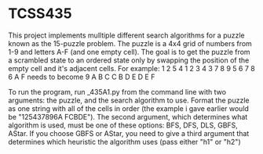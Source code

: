 # TCSS435
This project implements mulltiple different search algorithms for a puzzle known as the 15-puzzle problem. The puzzle is a 4x4 grid of
numbers from 1-9 and letters A-F (and one empty cell). The goal is to get the puzzle from a scrambled state to an ordered state only by
swapping the position of the empty cell and it's adjacent cells. For example:
                  1   2   5   4                         1   2   3   4
                  3   7   8   9                         5   6   7   8
                  6   A       F      needs to become    9   A   B   C
                  C   B   D   E                         D   E   F
                  
To run the program, run _435A1.py from the command line with two arguments: the puzzle, and the search algorithm to use. Format the puzzle
as one string with all of the cells in order (the example i gave earlier would be "125437896A FCBDE"). The second argument, which determines
what algorithm is used, must be one of these options: BFS, DFS, DLS, GBFS, AStar. If you choose GBFS or AStar, you need to give a third
argument that determines which heuristic the algorithm uses (pass either "h1" or "h2")
